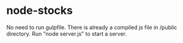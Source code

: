 # node-stocks
No need to run gulpfile. There is already a compiled js file in /public directory.
Run "node server.js" to start a server.